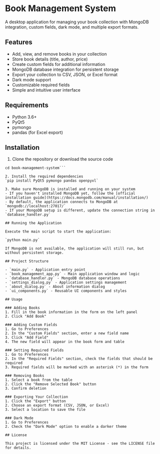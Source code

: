 # Book Management System

A desktop application for managing your book collection with MongoDB integration, custom fields, dark mode, and multiple export formats.

## Features

- Add, view, and remove books in your collection
- Store book details (title, author, price)
- Create custom fields for additional information
- MongoDB database integration for persistent storage
- Export your collection to CSV, JSON, or Excel format
- Dark mode support
- Customizable required fields
- Simple and intuitive user interface
  
## Requirements

- Python 3.6+
- PyQt5
- pymongo
- pandas (for Excel export)

## Installation

1. Clone the repository or download the source code
```git clone https://github.com/yourusername/book-management-system.git
cd book-management-system```

2. Install the required dependencies
`pip install PyQt5 pymongo pandas openpyxl`

3. Make sure MongoDB is installed and running on your system
- If you haven't installed MongoDB yet, follow the [official installation guide](https://docs.mongodb.com/manual/installation/)
- By default, the application connects to MongoDB at `mongodb://localhost:27017/`
- If your MongoDB setup is different, update the connection string in `database_handler.py`

## Running the Application

Execute the main script to start the application:

`python main.py`

If MongoDB is not available, the application will still run, but without persistent storage.

## Project Structure

- `main.py` - Application entry point
- `book_management_app.py` - Main application window and logic
- `database_handler.py` - MongoDB database operations
- `settings_dialog.py` - Application settings management
- `about_dialog.py` - About information dialog
- `ui_components.py` - Reusable UI components and styles

## Usage

### Adding Books
1. Fill in the book information in the form on the left panel
2. Click "Add Book"

### Adding Custom Fields
1. Go to Preferences
2. In the "Custom Fields" section, enter a new field name
3. Click "Add Field"
4. The new field will appear in the book form and table

### Setting Required Fields
1. Go to Preferences
2. In the "Required Fields" section, check the fields that should be required
3. Required fields will be marked with an asterisk (*) in the form

### Removing Books
1. Select a book from the table
2. Click the "Remove Selected Book" button
3. Confirm deletion

### Exporting Your Collection
1. Click the "Export" button
2. Choose an export format (CSV, JSON, or Excel)
3. Select a location to save the file

### Dark Mode
1. Go to Preferences
2. Check the "Dark Mode" option to enable a darker theme

## License

This project is licensed under the MIT License - see the LICENSE file for details.
